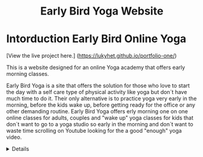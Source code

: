 <h1 align="center">Early Bird Yoga Website</h1>

# Intorduction Early Bird Online Yoga

[View the live project here.] (https://lukyhet.github.io/portfolio-one/)

This is a website designed for an online Yoga academy that offers early morning classes.

Early Bird Yoga is a site that offers the solution for those who love to start the day with a self care type of physical activity like yoga but don´t have much time to do it. Their only alternative is to practice yoga very early in the morning, before the kids wake up, before getting ready for the office or any other demanding routine. Early Bird Yoga offers erly morning one on one online classes for adults, couples and "wake up" yoga classes for kids that don´t want to go to a yoga studio so early in the morning and don´t want to waste time scrolling on Youtube looking for the a good "enough" yoga video. 

<details>

Yoga it´s an ancient practice that helps creating a balance between body, mind and soul through the assanas or yoga positions that work through equilibrium, strenght and flexibility. Yoga contributes to the general well being of the individual, diminishes stress and anxiety, enhances muscular tone and strenght and gives the energy required to start a bussy day. The Early Bird Yoga Site offers weekly and monthly packages of Yoga classes in different styles, depending on the level of the Yogi.


## Features 

This is a one page website with a menu or navigation bar that directs the user to the four different sections in the page.

the four sections are easily identifiable by the contrast of the background and the clear subtitles.

These features are:

### Existing Features

- __Navigation Bar__

  - Featured on the right corner of the page, the full responsive navigation bar includes links to the  Home, About Us, Sign Up and Contact sections.

  - This section will allow the user to easily go to from section to section in all devices without having to scroll up and down to the desired section. 

![Nav Bar](https://github.com/lucyrush/readme-template/blob/master/media/love_running_nav.png)

- __Home-hero image_

  - The home includes a photograph with text overlay to create a welcoming and inviting environment for the user interested in early online yoga classes. 
  - This section introduces the user to the website with an eye catching photograph.

![Landing Page](https://github.com/lucyrush/readme-template/blob/master/media/love_running_landing.png)

- __About Us section__

  - The ethos of the site is contained in a section called About Us that will allow the user to get some information about the phillosophy of the yoga online studio and the services offered by it. 
  - This user will see the quality and knowledge behind Early Bird Yoga and a clear list of the services offered inviting the user to sign up for a sepcific type of classes accordign to their needs and yoga level.

![Club Ethos](https://github.com/lucyrush/readme-template/blob/master/media/love_running_ethos.png)

- __Sign Up section__

  - This page will allow the user to get signed up to Early Bird Online Yoga to start their yoga path from the comfort of their homes and at their early time of preference. The user will be able specify his or her yoga level and the type of classes needed. The user will be asked to submit their full name and email address. 

![Sign Up](https://github.com/lucyrush/readme-template/blob/master/media/love_running_signup.png)

- __The Contact Section__ 

  - The footer named contact section includes links to the relevant social media sites for Early Bird Online Yoga. The links will open to a new tab. 

  - The background of the footer is a photograph with a simple color combination that allows contrast with text and icons for easier readability.

  - The footer aims to encourage users to keep contact with Early Bird Online Yoga and conect via social networks.

![Footer](https://github.com/lucyrush/readme-template/blob/master/media/love_running_footer.png)


### Features Left to Implement

- I would like to add a gallery with pictures of yoga teachers and students sharing online.

## Testing 

I have thested the responsivness of the website using three methods, the first one being developer tools of google chrome, the second is websites like Am I responsive [Am I responsive] (http://ami.responsivedesign.is/) the third one using my own mobile phone.

The website has a clean appearance in the different screen sizes mentioned, looking more spacious in ipad and mobile phone sizes due to the media queries height used to fix gaps between the sections.

The most challenging bug to fix were the one in the dropdown menu that consisted in tiny see-through gaps between the elements of the list that seemed disharmonious, to fix these gaps I tried many strategies, being finally fixed with the help of an experienced developer who found the problem interesting and was willing to mentor me to fix the bug, I credit him in the comments.

The second bug that I found very challenging was to get rid of the massive space below the hero image, and then below the about us section, apparently caused by the small png. Image of the man doing yoga and later by the height of the about us section. 

In the process of fixing these bugs I did a lot of research finding many options and learning in the process how delicate is the CSS cascade system.







### Validator Testing 

- HTML
  - No errors were returned when passing through the official [W3C validator](https://validator.w3.org/nu/?doc=https%3A%2F%2Fcode-institute-org.github.io%2Flove-running-2.0%2Findex.html)
- CSS
  - No errors were found when passing through the official [(Jigsaw) validator](https://jigsaw.w3.org/css-validator/validator?uri=https%3A%2F%2Fvalidator.w3.org%2Fnu%2F%3Fdoc%3Dhttps%253A%252F%252Fcode-institute-org.github.io%252Flove-running-2.0%252Findex.html&profile=css3svg&usermedium=all&warning=1&vextwarning=&lang=en#css)

### Unfixed Bugs

You will need to mention unfixed bugs and why they were not fixed. This section should include shortcomings of the frameworks or technologies used. Although time can be a big variable to consider, paucity of time and difficulty understanding implementation is not a valid reason to leave bugs unfixed. 

## Deployment

This section should describe the process you went through to deploy the project to a hosting platform (e.g. GitHub) 

- The site was deployed to GitHub pages. The steps to deploy are as follows: 
  - In the GitHub repository, navigate to the Settings tab 
  - From the source section drop-down menu, select the Master Branch
  - Once the master branch has been selected, the page will be automatically refreshed with a detailed ribbon display to indicate the successful deployment. 

The live link can be found here - https://code-institute-org.github.io/love-running-2.0/index.html 


## Credits 

In this section you need to reference where you got your content, media and extra help from. It is common practice to use code from other repositories and tutorials, however, it is important to be very specific about these sources to avoid plagiarism. 

You can break the credits section up into Content and Media, depending on what you have included in your project. 

### Content 

- The text for the Home page was taken from Wikipedia Article A
- Instructions on how to implement form validation on the Sign Up page was taken from [Specific YouTube Tutorial](https://www.youtube.com/)
- The icons in the footer were taken from [Font Awesome](https://fontawesome.com/)

### Media

- The photos used on the home and sign up page are from This Open Source site
- The images used for the gallery page were taken from this other open source site


Congratulations on completing your Readme, you have made another big stride in the direction of being a developer! 

## Other General Project Advice

Below you will find a couple of extra tips that may be helpful when completing your project. Remember that each of these projects will become part of your final portfolio so it’s important to allow enough time to showcase your best work! 

- One of the most basic elements of keeping a healthy commit history is with the commit message. When getting started with your project, read through [this article](https://chris.beams.io/posts/git-commit/) by Chris Beams on How to Write  a Git Commit Message 
  - Make sure to keep the messages in the imperative mood 

- When naming the files in your project directory, make sure to consider meaningful naming of files, point to specific names and sections of content.
  - For example, instead of naming an image used ‘image1.png’ consider naming it ‘landing_page_img.png’. This will ensure that there are clear file paths kept. 

- Do some extra research on good and bad coding practices, there are a handful of useful articles to read, consider reviewing the following list when getting started:
  - [Writing Your Best Code](https://learn.shayhowe.com/html-css/writing-your-best-code/)
  - [HTML & CSS Coding Best Practices](https://medium.com/@inceptiondj.info/html-css-coding-best-practice-fadb9870a00f)
  - [Google HTML/CSS Style Guide](https://google.github.io/styleguide/htmlcssguide.html#General)

Getting started with your Portfolio Projects can be daunting, planning your project can make it a lot easier to tackle, take small steps to reach the final outcome and enjoy the process! 